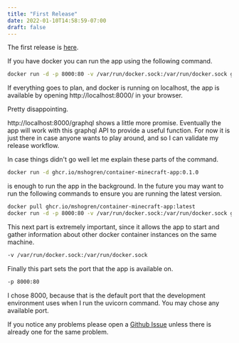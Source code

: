 ```yaml
---
title: "First Release"
date: 2022-01-10T14:58:59-07:00
draft: false
---
```


The first release is [here](https://github.com/mshogren/container-minecraft-app/releases/tag/v0.1.0).

If you have docker you can run the app using the following command.

```sh
docker run -d -p 8000:80 -v /var/run/docker.sock:/var/run/docker.sock ghcr.io/mshogren/container-minecraft-app:0.1.0
```

If everything goes to plan, and docker is running on localhost, the app is available by opening http://localhost:8000/ in your browser.

Pretty disappointing.

http://localhost:8000/graphql shows a little more promise.  Eventually the app will work with this graphql API to provide a useful function.  For now it is just there in case anyone wants to play around, and so I can validate my release workflow.
<!--more-->
In case things didn't go well let me explain these parts of the command.
```sh
docker run -d ghcr.io/mshogren/container-minecraft-app:0.1.0
```
is enough to run the app in the background.  In the future you may want to run the following commands to ensure you are running the latest version.
```sh
docker pull ghcr.io/mshogren/container-minecraft-app:latest
docker run -d -p 8000:80 -v /var/run/docker.sock:/var/run/docker.sock ghcr.io/mshogren/container-minecraft-app
```
This next part is extremely important, since it allows the app to start and gather information about other docker container instances on the same machine.
```sh
-v /var/run/docker.sock:/var/run/docker.sock
```
Finally this part sets the port that the app is available on.
```sh
-p 8000:80
```
I chose 8000, because that is the default port that the development environment uses when I run the uvicorn command.  You may chose any available port.

If you notice any problems please open a [Github Issue](https://github.com/mshogren/container-minecraft-app/issues) unless there is already one for the same problem.
